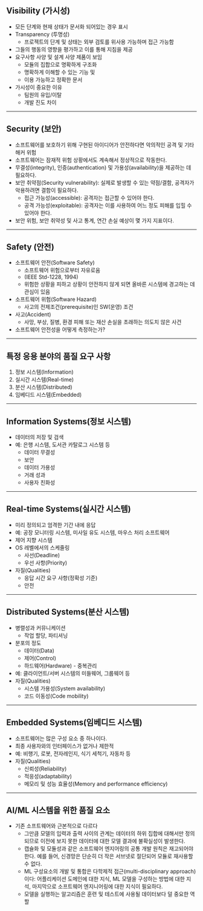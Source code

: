 ## Visibility (가시성)
- 모든 단계와 현재 상태가 문서화 되어있는 경우 표시
- Transparency (투명성)
	- 프로젝트의 단계 및 상태는 외부 검토를 위사용 가능하며 접근 가능함
- 그들의 행동의 영향을 평가하고 이를 통해 지침을 제공
- 요구사항 사양 및 설계 사양 제품이 보임
	- 모듈의 집합으로 명확하게 구조화
	- 명확하게 이해할 수 있는 기능 및
	- 이용 가능하고 정확한 문서
- 가시성이 중요한 이유
	- 팀원의 유입/이탈
	- 개발 진도 차이

---
## Security (보안)
- 소프트웨어를 보호하기 위해 구현된 아이디어가 안전하다면 악의적인 공격 및 기타 해커 위험
- 소프트웨어는 잠재적 위험 상황에서도 계속해서 정상적으로 작동한다.
- 무결성(integrity), 인증(authentication) 및 가용성(availability)을 제공하는 데 필요하다.
- 보안 취약점(Security vulnerability): 실제로 발생할 수 있는 약점/결함, 공격자가 악용하려면 결함이 필요하다.
	- 접근 가능성(accessible): 공격자는 접근할 수 있어야 한다.
	- 공격 가능성(exploitable): 공격자는 이를 사용하여 어느 정도 피해를 입힐 수 있어야 한다.
- 보안 위험, 보안 취약성 및 사고 통계, 연간 손실 예상이 몇 가지 지표이다.

---
## Safety (안전)
- 소프트웨어 안전(Software Safety)
	- 소프트웨어 위험으로부터 자유로움
	- (IEEE Std-1228, 1994)
	- 위험한 상황을 피하고 상황이 안전하지 않게 되면 올바른 시스템에 경고하는 데 관심이 있음
- 소프트웨어 위험(Software Hazard)
	- 사고의 전제조건(prerequisite)인 SW(운영) 조건
- 사고(Accident)
	- 사망, 부상, 질병, 환경 피해 또는 재산 손실을 초래하는 의도치 않은 사건
- 소프트웨어 안전성을 어떻게 측정하는가?

---
## 특정 응용 분야의 품질 요구 사항
1. 정보 시스템(Information)
2. 실시간 시스템(Real-time)
3. 분산 시스템(Distributed)
4. 임베디드 시스템(Embedded)

---
## Information Systems(정보 시스템)
- 데이터의 저장 및 검색
- 예: 은행 시스템, 도서관 카탈로그 시스템 등
	- 데이터 무결성
	- 보안
	- 데이터 가용성
	- 거래 성과
	- 사용자 친화성

---
## Real-time Systems(실시간 시스템)
- 미리 정의되고 엄격한 기간 내에 응답
- 예: 공장 모니터링 시스템, 미사일 유도 시스템, 마우스 처리 소프트웨어
- 제어 지향 시스템 
- OS 레벨에서의 스케줄링
	- 사선(Deadline)
	- 우선 사항(Priority)
- 자질(Qualities)
	- 응답 시간 요구 사항(정확성 기준)
	- 안전

---
## Distributed Systems(분산 시스템)
- 병렬성과 커뮤니케이션
	- 작업 할당, 파티셔닝
- 분포의 정도
	- 데이터(Data)
	- 제어(Control)
	- 하드웨어(Hardware) - 중복관리
- 예: 클라이언트/서버 시스템의 미들웨어, 그룹웨어 등
- 자질(Qualities)
	- 시스템 가용성(System availability)
	- 코드 이동성(Code mobility)

---
## Embedded Systems(임베디드 시스템)
- 소프트웨어는 많은 구성 요소 중 하나이다.
- 최종 사용자와의 인터페이스가 없거나 제한적
- 예: 비행기, 로봇, 전자레인지, 식기 세척기, 자동차 등
- 자질(Qualities)
	- 신뢰성(Reliability)
	- 적응성(adaptability)
	- 메모리 및 성능 효율성(Memory and performance efficiency)

---
## AI/ML 시스템을 위한 품질 요소
- 기존 소프트웨어와 근본적으로 다르다
	- 그만큼 모델의 입력과 출력 사이의 관계는 데이터의 하위 집합에 대해서만 정의되므로 이전에 보지 못한 데이터에 대한 모델 결과에 불확실성이 발생한다.
	- 캡슐화 및 모듈성과 같은 소프트웨어 엔지어링의 공통 개발 원칙은 재고되어야 한다. 예를 들어, 신경망은 단순히 더 작은 서브넷로 절단되어 모듈로 재사용할 수 없다.
	- ML 구성요소의 개발 및 통합은 다학제적 접근(multi-disciplinary approach)이다: 어플리케이션 도메인에 대한 지식, ML 모델을 구성하는 방법에 대한 지석, 마지막으로 소프트웨어 엔지니어링에 대한 지식이 필요하다.
	- 모델을 실행하는 알고리즘은 훈련 및 테스트에 사용될 데이터보다 덜 중요한 역할